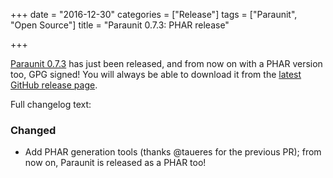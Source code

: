 +++
date = "2016-12-30"
categories = ["Release"]
tags = ["Paraunit", "Open Source"]
title = "Paraunit 0.7.3: PHAR release"

+++

[Paraunit 0.7.3](https://github.com/facile-it/paraunit/releases/tag/0.7.4) has just been released, and from now on with a PHAR version too, GPG signed! You will always be able to download it from the [latest GitHub release page](https://github.com/facile-it/paraunit/releases/latest).

Full changelog text:

### Changed

* Add PHAR generation tools (thanks @taueres for the previous PR); from now on, Paraunit is released as a PHAR too!
